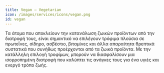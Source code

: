 ```yaml
---
title: Vegan – Vegetarian
icon: /images/services/icons/vegan.png
id: vegan
---
```


Τα άτομα που αποκλείουν την κατανάλωση ζωικών προϊόντων από την διατροφή τους, είναι σημαντικό να επιλέγουν τρόφιμα πλούσια σε πρωτεΐνες, σίδηρο, ασβέστιο, βιταμίνες και άλλα απαραίτητα θρεπτικά συστατικά που συνήθως προέρχονται από τα ζωικά προϊόντα. Με την κατάλληλη επιλογή τροφίμων, μπορούν να διασφαλίσουν μια ισορροπημένη διατροφή που καλύπτει τις ανάγκες τους για ένα υγιές και ενεργό τρόπο ζωής.